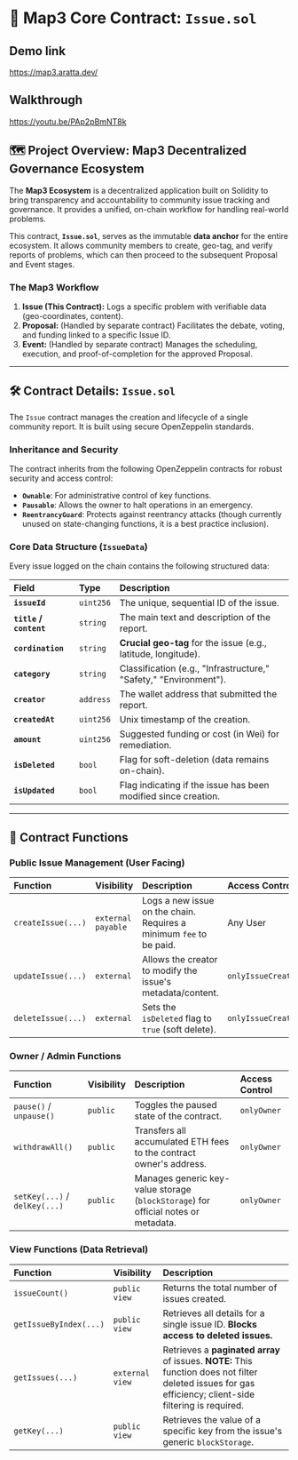 # 🚨 Map3 Core Contract: `Issue.sol`

## Demo link
https://map3.aratta.dev/

## Walkthrough
https://youtu.be/PAp2pBmNT8k

## 🗺️ Project Overview: Map3 Decentralized Governance Ecosystem

The **Map3 Ecosystem** is a decentralized application built on Solidity to bring transparency and accountability to community issue tracking and governance. It provides a unified, on-chain workflow for handling real-world problems.

This contract, **`Issue.sol`**, serves as the immutable **data anchor** for the entire ecosystem. It allows community members to create, geo-tag, and verify reports of problems, which can then proceed to the subsequent Proposal and Event stages.

### The Map3 Workflow
1.  **Issue (This Contract):** Logs a specific problem with verifiable data (geo-coordinates, content).
2.  **Proposal:** (Handled by separate contract) Facilitates the debate, voting, and funding linked to a specific Issue ID.
3.  **Event:** (Handled by separate contract) Manages the scheduling, execution, and proof-of-completion for the approved Proposal.

***

## 🛠️ Contract Details: `Issue.sol`

The `Issue` contract manages the creation and lifecycle of a single community report. It is built using secure OpenZeppelin standards.

### Inheritance and Security

The contract inherits from the following OpenZeppelin contracts for robust security and access control:

* **`Ownable`**: For administrative control of key functions.
* **`Pausable`**: Allows the owner to halt operations in an emergency.
* **`ReentrancyGuard`**: Protects against reentrancy attacks (though currently unused on state-changing functions, it is a best practice inclusion).

### Core Data Structure (`IssueData`)

Every issue logged on the chain contains the following structured data:

| Field | Type | Description |
| :--- | :--- | :--- |
| **`issueId`** | `uint256` | The unique, sequential ID of the issue. |
| **`title` / `content`** | `string` | The main text and description of the report. |
| **`cordination`** | `string` | **Crucial geo-tag** for the issue (e.g., latitude, longitude). |
| **`category`** | `string` | Classification (e.g., "Infrastructure," "Safety," "Environment"). |
| **`creator`** | `address` | The wallet address that submitted the report. |
| **`createdAt`** | `uint256` | Unix timestamp of the creation. |
| **`amount`** | `uint256` | Suggested funding or cost (in Wei) for remediation. |
| **`isDeleted`** | `bool` | Flag for soft-deletion (data remains on-chain). |
| **`isUpdated`** | `bool` | Flag indicating if the issue has been modified since creation. |

***

## 🚀 Contract Functions

### Public Issue Management (User Facing)

| Function | Visibility | Description | Access Control |
| :--- | :--- | :--- | :--- |
| `createIssue(...)` | `external payable` | Logs a new issue on the chain. Requires a minimum `fee` to be paid. | Any User |
| `updateIssue(...)` | `external` | Allows the creator to modify the issue's metadata/content. | `onlyIssueCreator` |
| `deleteIssue(...)` | `external` | Sets the `isDeleted` flag to `true` (soft delete). | `onlyIssueCreator` |

### Owner / Admin Functions

| Function | Visibility | Description | Access Control |
| :--- | :--- | :--- | :--- |
| `pause()` / `unpause()` | `public` | Toggles the paused state of the contract. | `onlyOwner` |
| `withdrawAll()` | `public` | Transfers all accumulated ETH fees to the contract owner's address. | `onlyOwner` |
| `setKey(...)` / `delKey(...)` | `public` | Manages generic key-value storage (`blockStorage`) for official notes or metadata. | `onlyOwner` |

### View Functions (Data Retrieval)

| Function | Visibility | Description |
| :--- | :--- | :--- |
| `issueCount()` | `public view` | Returns the total number of issues created. |
| `getIssueByIndex(...)` | `public view` | Retrieves all details for a single issue ID. **Blocks access to deleted issues.** |
| `getIssues(...)` | `external view` | Retrieves a **paginated array** of issues. **NOTE:** This function does not filter deleted issues for gas efficiency; client-side filtering is required. |
| `getKey(...)` | `public view` | Retrieves the value of a specific key from the issue's generic `blockStorage`. |
